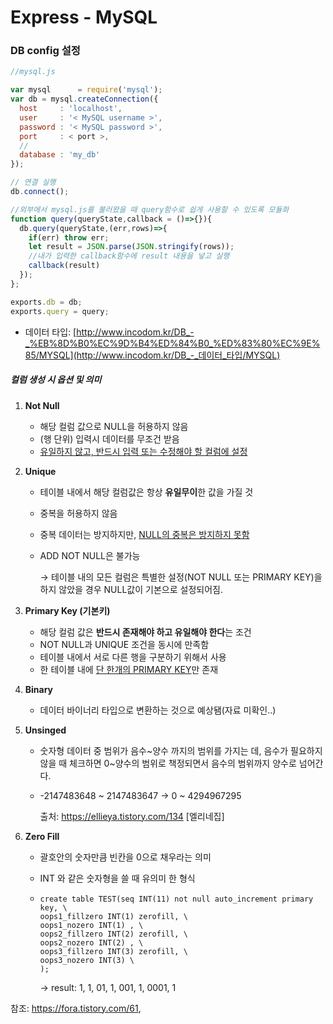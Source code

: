 # Express - MySQL 

### DB config 설정

```js
//mysql.js

var mysql      = require('mysql');
var db = mysql.createConnection({
  host     : 'localhost',
  user     : '< MySQL username >',
  password : '< MySQL password >',
  port     : < port >,
  //
  database : 'my_db'
});

// 연결 실행
db.connect();

//외부에서 mysql.js를 불러왔을 때 query함수로 쉽게 사용할 수 있도록 모듈화
function query(queryState,callback = ()=>{}){
  db.query(queryState,(err,rows)=>{
    if(err) throw err;
    let result = JSON.parse(JSON.stringify(rows));
    //내가 입력한 callback함수에 result 내용을 넣고 실행
    callback(result)
  });
};

exports.db = db;
exports.query = query;
```



* 데이터 타입: [http://www.incodom.kr/DB_-_%EB%8D%B0%EC%9D%B4%ED%84%B0_%ED%83%80%EC%9E%85/MYSQL](http://www.incodom.kr/DB_-_데이터_타입/MYSQL)

##### 컬럼 생성 시 옵션 및 의미

1. **Not Null**

   * 해당 컬럼 값으로 NULL을 허용하지 않음
   * (행 단위) 입력시 데이터를 무조건 받음
   * <u>유일하지 않고, 반드시 입력 또는 수정해야 할 컬럼에 설정</u>

2. **Unique**

   * 테이블 내에서 해당 컬럼값은 항상 **유일무이**한 값을 가질 것

   * 중복을 허용하지 않음

   * 중복 데이터는 방지하지만, <u>NULL의 중복은 방지하지 못함</u>

   * ADD NOT NULL은 불가능

     &rarr; 테이블 내의 모든 컬럼은 특별한 설정(NOT NULL 또는 PRIMARY KEY)을 하지 않았을 경우 NULL값이 기본으로 설정되어짐.
   
3. **Primary Key (기본키)**

   * 해당 컬럼 값은 **반드시 존재해야 하고 유일해야 한다**는 조건
   * NOT NULL과 UNIQUE 조건을 동시에 만족함
   * 테이블 내에서 서로 다른 행을 구분하기 위해서 사용
   * 한 테이블 내에 <u>단 한개의 PRIMARY KEY</u>만 존재

4. **Binary**

   * 데이터 바이너리 타입으로 변환하는 것으로 예상됌(자료 미확인..)

5. **Unsinged**

   * 숫자형 데이터 중 범위가 음수~양수 까지의 범위를 가지는 데, 음수가 필요하지 않을 때 체크하면 0~양수의 범위로 책정되면서 음수의 범위까지 양수로 넘어간다.

   * -2147483648 ~ 2147483647 &rarr; 0 ~ 4294967295

     출처: https://ellieya.tistory.com/134 [엘리네집]

6. **Zero Fill**

   * 괄호안의 숫자만큼 빈칸을 0으로 채우라는 의미

   * INT 와 같은 숫자형을 쓸 때 유의미 한 형식

   * ```mariadb
     create table TEST(seq INT(11) not null auto_increment primary key, \
     oops1_fillzero INT(1) zerofill, \
     oops1_nozero INT(1) , \
     oops2_fillzero INT(2) zerofill, \
     oops2_nozero INT(2) , \
     oops3_fillzero INT(3) zerofill, \
     oops3_nozero INT(3) \
     );
     
     ```

     &rarr; result: 1, 1, 01, 1, 001, 1, 0001, 1



참조: https://fora.tistory.com/61, 